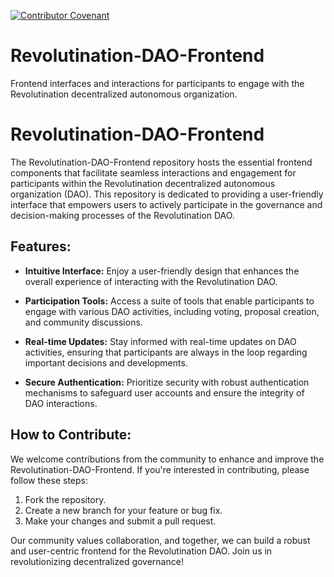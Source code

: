 [![Contributor Covenant](https://img.shields.io/badge/Contributor%20Covenant-2.1-4baaaa.svg)](code_of_conduct.md) 

# Revolutination-DAO-Frontend
Frontend interfaces and interactions for participants to engage with the Revolutination decentralized autonomous organization.

# Revolutination-DAO-Frontend

The Revolutination-DAO-Frontend repository hosts the essential frontend components that facilitate seamless interactions and engagement for participants within the Revolutination decentralized autonomous organization (DAO). This repository is dedicated to providing a user-friendly interface that empowers users to actively participate in the governance and decision-making processes of the Revolutination DAO.

## Features:

- **Intuitive Interface:** Enjoy a user-friendly design that enhances the overall experience of interacting with the Revolutination DAO.

- **Participation Tools:** Access a suite of tools that enable participants to engage with various DAO activities, including voting, proposal creation, and community discussions.

- **Real-time Updates:** Stay informed with real-time updates on DAO activities, ensuring that participants are always in the loop regarding important decisions and developments.

- **Secure Authentication:** Prioritize security with robust authentication mechanisms to safeguard user accounts and ensure the integrity of DAO interactions.

## How to Contribute:

We welcome contributions from the community to enhance and improve the Revolutination-DAO-Frontend. If you're interested in contributing, please follow these steps:

1. Fork the repository.
2. Create a new branch for your feature or bug fix.
3. Make your changes and submit a pull request.

Our community values collaboration, and together, we can build a robust and user-centric frontend for the Revolutination DAO. Join us in revolutionizing decentralized governance!
